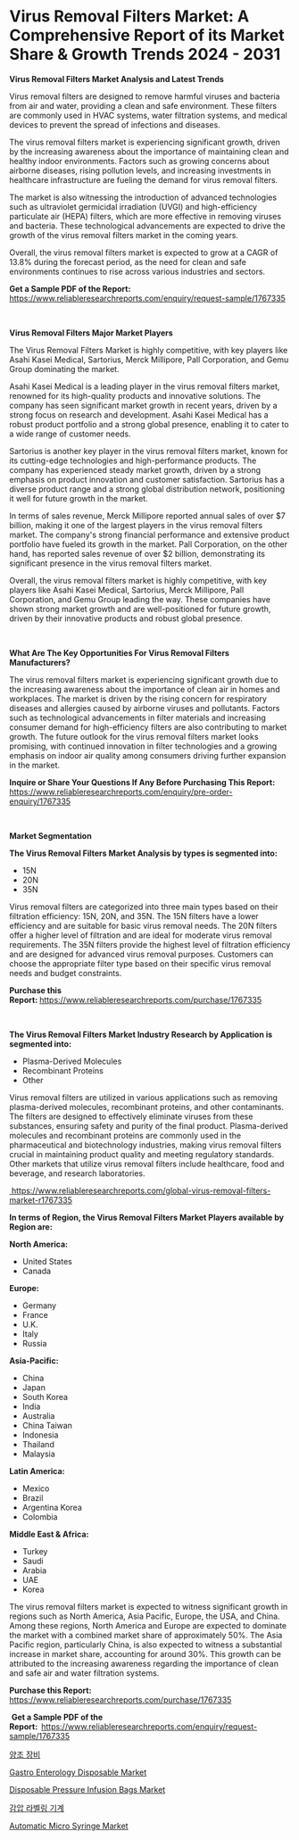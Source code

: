 <p><h1>Virus Removal Filters Market: A Comprehensive Report of its Market Share & Growth Trends 2024 - 2031</h1></p><p><strong>Virus Removal Filters Market Analysis and Latest Trends</strong></p>
<p><p>Virus removal filters are designed to remove harmful viruses and bacteria from air and water, providing a clean and safe environment. These filters are commonly used in HVAC systems, water filtration systems, and medical devices to prevent the spread of infections and diseases.</p><p>The virus removal filters market is experiencing significant growth, driven by the increasing awareness about the importance of maintaining clean and healthy indoor environments. Factors such as growing concerns about airborne diseases, rising pollution levels, and increasing investments in healthcare infrastructure are fueling the demand for virus removal filters.</p><p>The market is also witnessing the introduction of advanced technologies such as ultraviolet germicidal irradiation (UVGI) and high-efficiency particulate air (HEPA) filters, which are more effective in removing viruses and bacteria. These technological advancements are expected to drive the growth of the virus removal filters market in the coming years.</p><p>Overall, the virus removal filters market is expected to grow at a CAGR of 13.8% during the forecast period, as the need for clean and safe environments continues to rise across various industries and sectors.</p></p>
<p><strong>Get a Sample PDF of the Report:&nbsp;</strong> <a href="https://www.reliableresearchreports.com/enquiry/request-sample/1767335">https://www.reliableresearchreports.com/enquiry/request-sample/1767335</a></p>
<p>&nbsp;</p>
<p><strong>Virus Removal Filters Major Market Players</strong></p>
<p><p>The Virus Removal Filters Market is highly competitive, with key players like Asahi Kasei Medical, Sartorius, Merck Millipore, Pall Corporation, and Gemu Group dominating the market. </p><p>Asahi Kasei Medical is a leading player in the virus removal filters market, renowned for its high-quality products and innovative solutions. The company has seen significant market growth in recent years, driven by a strong focus on research and development. Asahi Kasei Medical has a robust product portfolio and a strong global presence, enabling it to cater to a wide range of customer needs.</p><p>Sartorius is another key player in the virus removal filters market, known for its cutting-edge technologies and high-performance products. The company has experienced steady market growth, driven by a strong emphasis on product innovation and customer satisfaction. Sartorius has a diverse product range and a strong global distribution network, positioning it well for future growth in the market.</p><p>In terms of sales revenue, Merck Millipore reported annual sales of over $7 billion, making it one of the largest players in the virus removal filters market. The company's strong financial performance and extensive product portfolio have fueled its growth in the market. Pall Corporation, on the other hand, has reported sales revenue of over $2 billion, demonstrating its significant presence in the virus removal filters market.</p><p>Overall, the virus removal filters market is highly competitive, with key players like Asahi Kasei Medical, Sartorius, Merck Millipore, Pall Corporation, and Gemu Group leading the way. These companies have shown strong market growth and are well-positioned for future growth, driven by their innovative products and robust global presence.</p></p>
<p>&nbsp;</p>
<p><strong>What Are The Key Opportunities For Virus Removal Filters Manufacturers?</strong></p>
<p><p>The virus removal filters market is experiencing significant growth due to the increasing awareness about the importance of clean air in homes and workplaces. The market is driven by the rising concern for respiratory diseases and allergies caused by airborne viruses and pollutants. Factors such as technological advancements in filter materials and increasing consumer demand for high-efficiency filters are also contributing to market growth. The future outlook for the virus removal filters market looks promising, with continued innovation in filter technologies and a growing emphasis on indoor air quality among consumers driving further expansion in the market.</p></p>
<p><strong>Inquire or Share Your Questions If Any Before Purchasing This Report:</strong> <a href="https://www.reliableresearchreports.com/enquiry/pre-order-enquiry/1767335">https://www.reliableresearchreports.com/enquiry/pre-order-enquiry/1767335</a></p>
<p>&nbsp;</p>
<p><strong>Market Segmentation</strong></p>
<p><strong>The Virus Removal Filters Market Analysis by types is segmented into:</strong></p>
<p><ul><li>15N</li><li>20N</li><li>35N</li></ul></p>
<p><p>Virus removal filters are categorized into three main types based on their filtration efficiency: 15N, 20N, and 35N. The 15N filters have a lower efficiency and are suitable for basic virus removal needs. The 20N filters offer a higher level of filtration and are ideal for moderate virus removal requirements. The 35N filters provide the highest level of filtration efficiency and are designed for advanced virus removal purposes. Customers can choose the appropriate filter type based on their specific virus removal needs and budget constraints.</p></p>
<p><strong>Purchase this Report:&nbsp;</strong><a href="https://www.reliableresearchreports.com/purchase/1767335">https://www.reliableresearchreports.com/purchase/1767335</a></p>
<p>&nbsp;</p>
<p><strong>The Virus Removal Filters Market Industry Research by Application is segmented into:</strong></p>
<p><ul><li>Plasma-Derived Molecules</li><li>Recombinant Proteins</li><li>Other</li></ul></p>
<p><p>Virus removal filters are utilized in various applications such as removing plasma-derived molecules, recombinant proteins, and other contaminants. The filters are designed to effectively eliminate viruses from these substances, ensuring safety and purity of the final product. Plasma-derived molecules and recombinant proteins are commonly used in the pharmaceutical and biotechnology industries, making virus removal filters crucial in maintaining product quality and meeting regulatory standards. Other markets that utilize virus removal filters include healthcare, food and beverage, and research laboratories.</p></p>
<p><a href="https://www.reliableresearchreports.com/global-virus-removal-filters-market-r1767335">&nbsp;https://www.reliableresearchreports.com/global-virus-removal-filters-market-r1767335</a></p>
<p><strong>In terms of Region, the Virus Removal Filters Market Players available by Region are:</strong></p>
<p>
    <p> <strong> North America: </strong>
        <ul>
            <li>United States</li>
            <li>Canada</li>
        </ul>
        </p> 
    <p> <strong> Europe: </strong>
        <ul>
            <li>Germany</li>
            <li>France</li>
            <li>U.K.</li>
            <li>Italy</li>
            <li>Russia</li>
        </ul>
        </p> 
    <p> <strong> Asia-Pacific: </strong>
        <ul>
            <li>China</li>
            <li>Japan</li>
            <li>South Korea</li>
            <li>India</li>
            <li>Australia</li>
            <li>China Taiwan</li>
            <li>Indonesia</li>
            <li>Thailand</li>
            <li>Malaysia</li>
        </ul>
        </p> 
    <p> <strong> Latin America: </strong>
        <ul>
            <li>Mexico</li>
            <li>Brazil</li>
            <li>Argentina Korea</li>
            <li>Colombia</li>
        </ul>
        </p> 
    <p> <strong> Middle East & Africa: </strong>
        <ul>
            <li>Turkey</li>
            <li>Saudi</li>
            <li>Arabia</li>
            <li>UAE</li>
            <li>Korea</li>
        </ul>
    </p>
    </p>
<p><p>The virus removal filters market is expected to witness significant growth in regions such as North America, Asia Pacific, Europe, the USA, and China. Among these regions, North America and Europe are expected to dominate the market with a combined market share of approximately 50%. The Asia Pacific region, particularly China, is also expected to witness a substantial increase in market share, accounting for around 30%. This growth can be attributed to the increasing awareness regarding the importance of clean and safe air and water filtration systems.</p></p>
<p><strong>Purchase this Report: </strong><a href="https://www.reliableresearchreports.com/purchase/1767335">https://www.reliableresearchreports.com/purchase/1767335</a></p>
<p>&nbsp;<strong>Get a Sample PDF of the Report:&nbsp;&nbsp;</strong><a href="https://www.reliableresearchreports.com/enquiry/request-sample/1767335">https://www.reliableresearchreports.com/enquiry/request-sample/1767335</a></p>
<p><strong></strong></p>
<p><p><a href="https://github.com/alfitoms13/Market-Research-Report-List-2/blob/main/209641476412.md">양조 장비</a></p><p><a href="https://github.com/HowardDelgaXXfnf/Market-Research-Report-List-1/blob/main/gastro-enterology-disposable-market.md">Gastro Enterology Disposable Market</a></p><p><a href="https://github.com/rionkhanvai01/Market-Research-Report-List-1/blob/main/disposable-pressure-infusion-bags-market.md">Disposable Pressure Infusion Bags Market</a></p><p><a href="https://github.com/mofijurk071/Market-Research-Report-List-2/blob/main/786792576414.md">감압 라벨링 기계</a></p><p><a href="https://github.com/nandosuryapratama/Market-Research-Report-List-1/blob/main/automatic-micro-syringe-market.md">Automatic Micro Syringe Market</a></p></p>